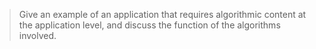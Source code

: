 > Give an example of an application that requires algorithmic content at
> the application level, and discuss the function of the algorithms
> involved.

